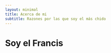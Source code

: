 ```yaml
---
layout: minimal
title: Acerca de mi
subtitle: Razones por las que soy el más chido
---
```


# Soy el Francis
